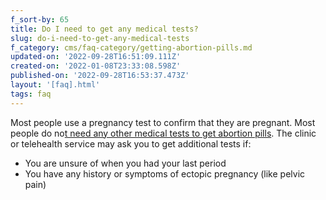 ```yaml
---
f_sort-by: 65
title: Do I need to get any medical tests?
slug: do-i-need-to-get-any-medical-tests
f_category: cms/faq-category/getting-abortion-pills.md
updated-on: '2022-09-28T16:51:09.111Z'
created-on: '2022-01-08T23:33:08.598Z'
published-on: '2022-09-28T16:53:37.473Z'
layout: '[faq].html'
tags: faq
---
```


Most people use a pregnancy test to confirm that they are pregnant. Most people do no[t need any other medical tests to get abortion pills](https://pubmed.ncbi.nlm.nih.gov/33605016/). The clinic or telehealth service may ask you to get additional tests if:

*   You are unsure of when you had your last period
*   You have any history or symptoms of ectopic pregnancy (like pelvic pain)
